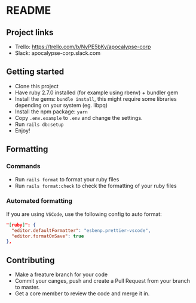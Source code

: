 # README

## Project links

- Trello: https://trello.com/b/NyPE5bKy/apocalypse-corp
- Slack: apocalypse-corp.slack.com

## Getting started

- Clone this project
- Have ruby 2.7.0 installed (for example using rbenv) + bundler gem
- Install the gems: `bundle install`, this might require some libraries depending on your system (eg. libpq)
- Install the npm package: `yarn`
- Copy `.env.example` to `.env` and change the settings.
- Run `rails db:setup`
- Enjoy!

## Formatting

### Commands

- Run `rails format` to format your ruby files
- Run `rails format:check` to check the formatting of your ruby files

### Automated formatting

If you are using `VSCode`, use the following config to auto format:

```json
"[ruby]": {
  "editor.defaultFormatter": "esbenp.prettier-vscode",
  "editor.formatOnSave": true
},
```

## Contributing

- Make a freature branch for your code
- Commit your canges, push and create a Pull Request from your branch to master.
- Get a core member to review the code and merge it in.
